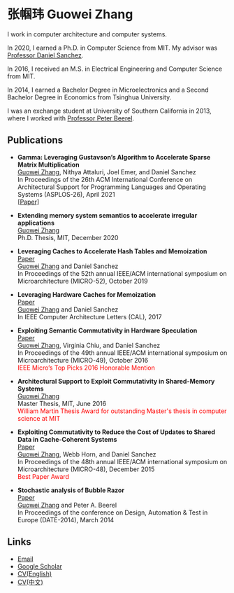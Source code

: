 # 张帼玮 Guowei Zhang

I work in computer architecture and computer systems.

In 2020, I earned a Ph.D. in Computer Science from MIT. My advisor was
[Professor Daniel Sanchez](https://people.csail.mit.edu/sanchez).

In 2016, I received an M.S. in Electrical Engineering and Computer Science from MIT.

In 2014, I earned a Bachelor Degree in Microelectronics and a Second Bachelor Degree in Economics from Tsinghua University.

I was an exchange student at University of Southern California in 2013, where I worked with
[Professor Peter Beerel](https://viterbi.usc.edu/directory/faculty/Beerel/Peter).

## Publications

- **Gamma: Leveraging Gustavson’s Algorithm to Accelerate Sparse Matrix Multiplication**\
<ins>Guowei Zhang</ins>, Nithya Attaluri, Joel Emer, and Daniel Sanchez\
In Proceedings of the 26th ACM International Conference on Architectural Support for Programming Languages and Operating Systems (ASPLOS-26), April 2021\
[[Paper]](/files/2021.gamma.asplos.pdf)

- **Extending memory system semantics to accelerate irregular applications**\
<ins>Guowei Zhang</ins>\
Ph.D. Thesis, MIT, December 2020

- **Leveraging Caches to Accelerate Hash Tables and Memoization**\
[Paper](/files/2019.hta.micro.pdf)\
<ins>Guowei Zhang</ins> and Daniel Sanchez\
In Proceedings of the 52th annual IEEE/ACM international symposium on Microarchitecture (MICRO-52), October 2019

- **Leveraging Hardware Caches for Memoization**\
[Paper](/files/2017.mcache.cal.pdf)\
<ins>Guowei Zhang</ins> and Daniel Sanchez\
In IEEE Computer Architecture Letters (CAL), 2017

- **Exploiting Semantic Commutativity in Hardware Speculation**\
[Paper](/files/2016.commtm.micro.pdf)\
<ins>Guowei Zhang</ins>, Virginia Chiu, and Daniel Sanchez\
In Proceedings of the 49th annual IEEE/ACM international symposium on Microarchitecture (MICRO-49), October 2016\
<span style="color:red">IEEE Micro’s Top Picks 2016 Honorable Mention</span>

- **Architectural Support to Exploit Commutativity in Shared-Memory Systems**\
<ins>Guowei Zhang</ins>\
Master Thesis, MIT, June 2016\
<span style="color:red">William Martin Thesis Award for outstanding Master's thesis in computer science at MIT</span>

- **Exploiting Commutativity to Reduce the Cost of Updates to Shared Data in Cache-Coherent Systems**\
[Paper](/files/2015.coup.micro.pdf)\
<ins>Guowei Zhang</ins>, Webb Horn, and Daniel Sanchez\
In Proceedings of the 48th annual IEEE/ACM international symposium on Microarchitecture (MICRO-48), December 2015\
<span style="color:red">Best Paper Award</span>

- **Stochastic analysis of Bubble Razor**\
[Paper](/files/2014.br.date.pdf)\
<ins>Guowei Zhang</ins> and Peter A. Beerel\
In Proceedings of the conference on Design, Automation & Test in Europe (DATE-2014), March 2014

## Links

- [Email](mailto:zhanggw@alum.mit.edu)
- [Google Scholar](https://scholar.google.com/citations?user=m_tTfKkAAAAJ&hl=en)
- [CV(English)](/files/cv_en_2021_04.pdf)
- [CV(中文)](/files/cv_cn_2021_04.pdf)
